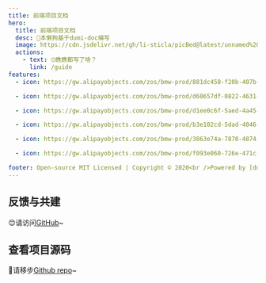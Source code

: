 ```yaml
---
title: 前端项目文档 
hero:
  title: 前端项目文档
  desc: 📖本懒狗基于dumi-doc编写
  image: https://cdn.jsdelivr.net/gh/li-sticla/picBed@latest/unnamed%20(2).jpg
  actions:
    - text: 🙄瞧瞧都写了啥？
      link: /guide
features:
  - icon: https://gw.alipayobjects.com/zos/bmw-prod/881dc458-f20b-407b-947a-95104b5ec82b/k79dm8ih_w144_h144.png

  - icon: https://gw.alipayobjects.com/zos/bmw-prod/d60657df-0822-4631-9d7c-e7a869c2f21c/k79dmz3q_w126_h126.png

  - icon: https://gw.alipayobjects.com/zos/bmw-prod/d1ee0c6f-5aed-4a45-a507-339a4bfe076c/k7bjsocq_w144_h144.png

  - icon: https://gw.alipayobjects.com/zos/bmw-prod/b3e102cd-5dad-4046-a02a-be33241d1cc7/kj9t8oji_w144_h144.png 

  - icon: https://gw.alipayobjects.com/zos/bmw-prod/3863e74a-7870-4874-b1e1-00a8cdf47684/kj9t7ww3_w144_h144.png

  - icon: https://gw.alipayobjects.com/zos/bmw-prod/f093e060-726e-471c-a53e-e988ed3f560c/kj9t9sk7_w144_h144.png  

footer: Open-source MIT Licensed | Copyright © 2020<br />Powered by [dumi](https://d.umijs.org)
---
```


## 反馈与共建
😊请访问[GitHub](https://github.com/li-sticla/)~

## 查看项目源码

🤗请移步[Github repo](https://github.com/li-sticla/my-react-app)~
